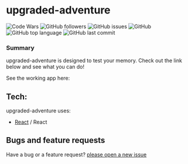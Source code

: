 # upgraded-adventure

![Code Wars](https://www.codewars.com/users/cl33per/badges/micro)
![GitHub followers](https://img.shields.io/github/followers/cl33per?style=social)
![GitHub issues](https://img.shields.io/github/issues/cl33per/upgraded-adventure)
![GitHub](https://img.shields.io/github/license/cl33per/upgraded-adventure)
![GitHub top language](https://img.shields.io/github/languages/top/cl33per/upgraded-adventure)
![GitHub last commit](https://img.shields.io/github/last-commit/cl33per/upgraded-adventure)
### Summary

upgraded-adventure is designed to test your memory. Check out the link below and see what you can do!

See the working app here:


## Tech:

upgraded-adventure uses:

- [React](https://github.com/facebook/create-react-app) / React

## Bugs and feature requests

Have a bug or a feature request? [please open a new issue](https://github.com/cl33per/upgraded-adventure/issues/new)

 
